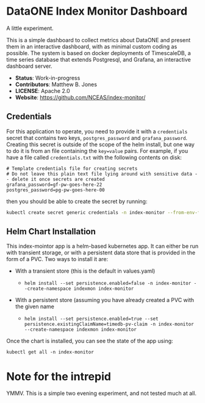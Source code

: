 # DataONE Index Monitor Dashboard

A little experiment.

This is a simple dashboard to collect metrics about DataONE and present them in an interactive dashboard, with as minimal custom coding as possible. The system is based on docker deployments of TimescaleDB, a time series database that extends Postgresql, and Grafana, an interactive dashboard server.

- **Status**: Work-in-progress
- **Contributors**: Matthew B. Jones
- **LICENSE**: Apache 2.0
- **Website**: https://github.com/NCEAS/index-monitor/

## Credentials

For this application to operate, you need to provide it with a `credentials` secret that contains two keys, `postgres_password` and `grafana_password`. Creating this secret is outside of the scope of the helm install, but one way to do it is from an file containing the `key=value` pairs. For example, if you have a file called `credentials.txt` with the following contents on disk:

```
# Template credentials file for creating secrets
# Do not leave this plain text file lying around with sensitive data -- delete it once secrets are created
grafana_password=gf-pw-goes-here-22
postgres_password=pg-pw-goes-here-00
```

then you should be able to create the secret by running:

```sh
kubectl create secret generic credentials -n index-monitor --from-env-file ./credentials.txt
```

## Helm Chart Installation

This index-mointor app is a helm-based kubernetes app. It can either be run with transient storage, or with a persistent data store that is provided in the form of a PVC. Two ways to install it are:

- With a transient store (this is the default in values.yaml)
    - `helm install --set persistence.enabled=false -n index-monitor --create-namespace indexmon index-monitor`

- With a persistent store (assuming you have already created a PVC with the given name
    - `helm install --set persistence.enabled=true --set persistence.existingClaimName=timedb-pv-claim -n index-monitor --create-namespace indexmon index-monitor`

Once the chart is installed, you can see the state of the app using:

```
kubectl get all -n index-monitor
```

# Note for the intrepid

YMMV. This is a simple two evening experiment, and not tested much at all.

